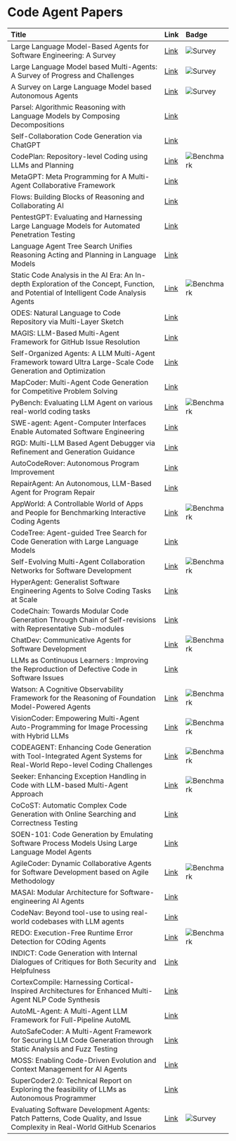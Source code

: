 # Code Agent Papers

| Title                                                                                                                                   | Link                                         | Badge   |
|:----------------------------------------------------------------------------------------------------------------------------------------|:---------------------------------------------|:--------|
| Large Language Model-Based Agents for Software Engineering: A Survey                                                                    | [Link](https://arxiv.org/abs/2409.02977)     | ![Survey](https://img.shields.io/badge/Survey-994834)        |
| Large Language Model based Multi-Agents: A Survey of Progress and Challenges                                                            | [Link](https://arxiv.org/abs/2402.01680)     | ![Survey](https://img.shields.io/badge/Survey-994834)        |
| A Survey on Large Language Model based Autonomous Agents                                                                                | [Link](https://arxiv.org/abs/2308.11432)     | ![Survey](https://img.shields.io/badge/Survey-994834)        |
| Parsel: Algorithmic Reasoning with Language Models by Composing Decompositions                                                          | [Link](https://arxiv.org/abs/2212.10561)     |         |
| Self-Collaboration Code Generation via ChatGPT                                                                                          | [Link](https://arxiv.org/abs/2304.07590)     |         |
| CodePlan: Repository-level Coding using LLMs and Planning                                                                               | [Link](https://arxiv.org/abs/2309.12499)     | ![Benchmark](https://img.shields.io/badge/Benchmark-87b800)        |
| MetaGPT: Meta Programming for A Multi-Agent Collaborative Framework                                                                     | [Link](https://arxiv.org/abs/2308.00352)     |         |
| Flows: Building Blocks of Reasoning and Collaborating AI                                                                                | [Link](https://arxiv.org/abs/2308.01285)     |         |
| PentestGPT: Evaluating and Harnessing Large Language Models for Automated Penetration Testing                                           | [Link](https://arxiv.org/abs/2308.06782v2)   |         |
| Language Agent Tree Search Unifies Reasoning Acting and Planning in Language Models                                                     | [Link](https://arxiv.org/abs/2310.04406)     |         |
| Static Code Analysis in the AI Era: An In-depth Exploration of the Concept, Function, and Potential of Intelligent Code Analysis Agents | [Link](https://arxiv.org/abs/2310.08837)     | ![Benchmark](https://img.shields.io/badge/Benchmark-87b800)        |
| ODES: Natural Language to Code Repository via Multi-Layer Sketch                                                                        | [Link](https://arxiv.org/abs/2403.16443)     |         |
| MAGIS: LLM-Based Multi-Agent Framework for GitHub Issue Resolution                                                                      | [Link](https://arxiv.org/abs/2403.17927)     |         |
| Self-Organized Agents: A LLM Multi-Agent Framework toward Ultra Large-Scale Code Generation and Optimization                            | [Link](https://arxiv.org/abs/2404.02183)     |         |
| MapCoder: Multi-Agent Code Generation for Competitive Problem Solving                                                                   | [Link](https://arxiv.org/abs/2405.11403)     |         |
| PyBench: Evaluating LLM Agent on various real-world coding tasks                                                                        | [Link](https://arxiv.org/abs/2407.16732)     | ![Benchmark](https://img.shields.io/badge/Benchmark-87b800)        |
| SWE-agent: Agent-Computer Interfaces Enable Automated Software Engineering                                                              | [Link](https://arxiv.org/abs/2405.15793)     |         |
| RGD: Multi-LLM Based Agent Debugger via Refinement and Generation Guidance                                                              | [Link](https://arxiv.org/abs/2410.01242)     |         |
| AutoCodeRover: Autonomous Program Improvement                                                                                           | [Link](https://arxiv.org/abs/2404.05427)     |         |
| RepairAgent: An Autonomous, LLM-Based Agent for Program Repair                                                                          | [Link](https://arxiv.org/abs/2403.17134)     |         |
| AppWorld: A Controllable World of Apps and People for Benchmarking Interactive Coding Agents                                            | [Link](https://arxiv.org/abs/2407.18901)     | ![Benchmark](https://img.shields.io/badge/Benchmark-87b800)        |
| CodeTree: Agent-guided Tree Search for Code Generation with Large Language Models                                                       | [Link](https://arxiv.org/abs/2411.04329)     |         |
| Self-Evolving Multi-Agent Collaboration Networks for Software Development                                                               | [Link](https://arxiv.org/abs/2410.16946)     | ![Benchmark](https://img.shields.io/badge/Benchmark-87b800)        |
| HyperAgent: Generalist Software Engineering Agents to Solve Coding Tasks at Scale                                                       | [Link](https://arxiv.org/abs/2409.16299)     |         |
| CodeChain: Towards Modular Code Generation Through Chain of Self-revisions with Representative Sub-modules                              | [Link](https://arxiv.org/abs/2310.08992)     |         |
| ChatDev: Communicative Agents for Software Development                                                                                  | [Link](https://arxiv.org/pdf/2307.07924)     | ![Benchmark](https://img.shields.io/badge/Benchmark-87b800)        |
| LLMs as Continuous Learners : Improving the Reproduction of Defective Code in Software Issues                                           | [Link](https://www.arxiv.org/pdf/2411.13941) |         |
| Watson: A Cognitive Observability Framework for the Reasoning of Foundation Model-Powered Agents                                        | [Link](https://arxiv.org/pdf/2411.03455)     | ![Benchmark](https://img.shields.io/badge/Benchmark-87b800)        |
| VisionCoder: Empowering Multi-Agent Auto-Programming for Image Processing with Hybrid LLMs                                              | [Link](https://arxiv.org/pdf/2410.19245)     | ![Benchmark](https://img.shields.io/badge/Benchmark-87b800)        |
| CODEAGENT: Enhancing Code Generation with Tool-Integrated Agent Systems for Real-World Repo-level Coding Challenges                     | [Link](https://arxiv.org/pdf/2401.07339)     | ![Benchmark](https://img.shields.io/badge/Benchmark-87b800)        |
| Seeker: Enhancing Exception Handling in Code with LLM-based Multi-Agent Approach                                                        | [Link](https://arxiv.org/abs/2410.06949)     | ![Benchmark](https://img.shields.io/badge/Benchmark-87b800)        |
| CoCoST: Automatic Complex Code Generation with Online Searching and Correctness Testing                                                 | [Link](https://arxiv.org/abs/2403.13583)     |         |
| SOEN-101: Code Generation by Emulating Software Process Models Using Large Language Model Agents                                        | [Link](https://arxiv.org/pdf/2403.15852)     |         |
| AgileCoder: Dynamic Collaborative Agents for Software Development based on Agile Methodology                                            | [Link](https://arxiv.org/abs/2406.11912)     | ![Benchmark](https://img.shields.io/badge/Benchmark-87b800)        |
| MASAI: Modular Architecture for Software-engineering AI Agents                                                                          | [Link](https://arxiv.org/abs/2406.11638)     |         |
| CodeNav: Beyond tool-use to using real-world codebases with LLM agents                                                                  | [Link](https://arxiv.org/abs/2406.12276)     |         |
| REDO: Execution-Free Runtime Error Detection for COding Agents                                                                          | [Link](https://arxiv.org/pdf/2410.09117)     | ![Benchmark](https://img.shields.io/badge/Benchmark-87b800)        |
| INDICT: Code Generation with Internal Dialogues of Critiques for Both Security and Helpfulness                                          | [Link](https://arxiv.org/abs/2407.02518)     |         |
| CortexCompile: Harnessing Cortical-Inspired Architectures for Enhanced Multi-Agent NLP Code Synthesis                                   | [Link](https://arxiv.org/abs/2409.02938)     |         |
| AutoML-Agent: A Multi-Agent LLM Framework for Full-Pipeline AutoML                                                                      | [Link](https://arxiv.org/abs/2410.02958)     |         |
| AutoSafeCoder: A Multi-Agent Framework for Securing LLM Code Generation through Static Analysis and Fuzz Testing                        | [Link](https://arxiv.org/abs/2409.10737)     |         |
| MOSS: Enabling Code-Driven Evolution and Context Management for AI Agents                                                               | [Link](https://arxiv.org/abs/2409.16120)     |         |
| SuperCoder2.0: Technical Report on Exploring the feasibility of LLMs as Autonomous Programmer                                           | [Link](https://arxiv.org/abs/2409.11190)     |         |
| Evaluating Software Development Agents: Patch Patterns, Code Quality, and Issue Complexity in Real-World GitHub Scenarios               | [Link](https://arxiv.org/abs/2410.12468)     | ![Survey](https://img.shields.io/badge/Survey-994834)        |